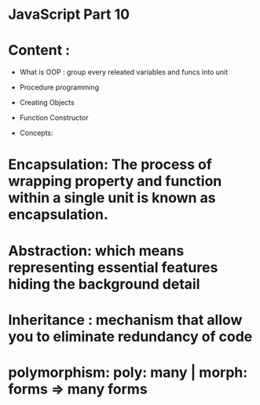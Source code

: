 # JavaScript Part 10

# Content :

- What is OOP : group every releated variables and funcs into unit

- Procedure programming

- Creating Objects

- Function Constructor

- Concepts:

# Encapsulation: The process of wrapping property and function within a single unit is known as encapsulation.

# Abstraction: which means representing essential features hiding the background detail

# Inheritance : mechanism that allow you to eliminate redundancy of code

# polymorphism: poly: many | morph: forms => many forms
